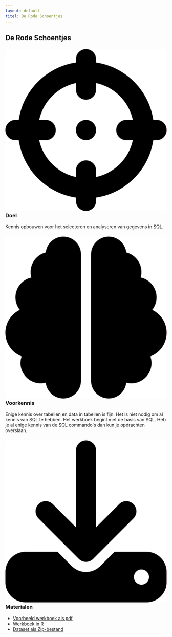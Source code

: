 ```yaml
---
layout: default
titel: De Rode Schoentjes
---
```


## De Rode Schoentjes

### <span><img class="h2icon" src="/assets/svg/crosshairs.svg" /> Doel</span>

Kennis opbouwen voor het selecteren en analyseren van gegevens in SQL.

### <span><img class="h2icon" src="/assets/svg/brain.svg" /> Voorkennis</span>

Enige kennis over tabellen en data in tabellen is fijn. Het is niet nodig om al kennis van SQL te hebben.
Het werkboek begint met de basis van SQL. Heb je al enige kennis van de SQL commando's dan kun je opdrachten overslaan.

### <span><img class="h2icon"  src="/assets/svg/download.svg" /> Materialen</span>

- [Voorbeeld werkboek als pdf](../werkboek/de-rode-schoentjes.pdf)
- [Werkboek in R](../notebook/de-rode-Schoentjes.Rmd)
- [Dataset als Zip-bestand](../dataset/Rode%20Schoentjes.zip)
